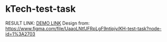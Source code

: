 # kTech-test-task
RESULT LINK: [DEMO LINK](https://Yaroslav-Kononenko.github.io/kTech-test-task)
Design from: https://www.figma.com/file/UaaoLNtfJFRpLgF9ntipjy/KH-test-task?node-id=1%3A2703
